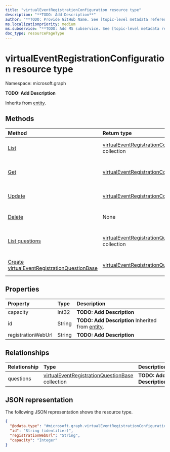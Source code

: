 ```yaml
---
title: "virtualEventRegistrationConfiguration resource type"
description: "**TODO: Add Description**"
author: "**TODO: Provide GitHub Name. See [topic-level metadata reference](https://aka.ms/msgo?pagePath=Document-APIs/Guidelines/Metadata)**"
ms.localizationpriority: medium
ms.subservice: "**TODO: Add MS subservice. See [topic-level metadata reference](https://aka.ms/msgo?pagePath=Document-APIs/Guidelines/Metadata)**"
doc_type: resourcePageType
---
```


# virtualEventRegistrationConfiguration resource type

Namespace: microsoft.graph



**TODO: Add Description**


Inherits from [entity](../resources/entity.md).

## Methods
|Method|Return type|Description|
|:---|:---|:---|
|[List](../api/virtualeventregistrationconfiguration-list.md)|[virtualEventRegistrationConfiguration](../resources/virtualeventregistrationconfiguration.md) collection|Get a list of the [virtualEventRegistrationConfiguration](../resources/virtualeventregistrationconfiguration.md) objects and their properties.|
|[Get](../api/virtualeventregistrationconfiguration-get.md)|[virtualEventRegistrationConfiguration](../resources/virtualeventregistrationconfiguration.md)|Read the properties and relationships of a [virtualEventRegistrationConfiguration](../resources/virtualeventregistrationconfiguration.md) object.|
|[Update](../api/virtualeventregistrationconfiguration-update.md)|[virtualEventRegistrationConfiguration](../resources/virtualeventregistrationconfiguration.md)|Update the properties of a [virtualEventRegistrationConfiguration](../resources/virtualeventregistrationconfiguration.md) object.|
|[Delete](../api/virtualeventregistrationconfiguration-delete.md)|None|Delete a [virtualEventRegistrationConfiguration](../resources/virtualeventregistrationconfiguration.md) object.|
|[List questions](../api/virtualeventregistrationconfiguration-list-questions.md)|[virtualEventRegistrationQuestionBase](../resources/virtualeventregistrationquestionbase.md) collection|Get the virtualEventRegistrationQuestionBase resources from the questions navigation property.|
|[Create virtualEventRegistrationQuestionBase](../api/virtualeventregistrationconfiguration-post-questions.md)|[virtualEventRegistrationQuestionBase](../resources/virtualeventregistrationquestionbase.md)|Create a new virtualEventRegistrationQuestionBase object.|

## Properties
|Property|Type|Description|
|:---|:---|:---|
|capacity|Int32|**TODO: Add Description**|
|id|String|**TODO: Add Description** Inherited from [entity](../resources/entity.md).|
|registrationWebUrl|String|**TODO: Add Description**|

## Relationships
|Relationship|Type|Description|
|:---|:---|:---|
|questions|[virtualEventRegistrationQuestionBase](../resources/virtualeventregistrationquestionbase.md) collection|**TODO: Add Description**|

## JSON representation
The following JSON representation shows the resource type.
<!-- {
  "blockType": "resource",
  "keyProperty": "id",
  "@odata.type": "microsoft.graph.virtualEventRegistrationConfiguration",
  "baseType": "microsoft.graph.entity",
  "openType": false
}
-->
``` json
{
  "@odata.type": "#microsoft.graph.virtualEventRegistrationConfiguration",
  "id": "String (identifier)",
  "registrationWebUrl": "String",
  "capacity": "Integer"
}
```

